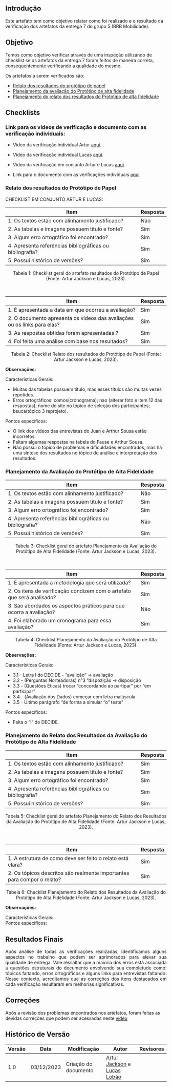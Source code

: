 ## Introdução

Este artefato tem como objetivo relatar como foi realizado e o resultado da verificação dos artefatos da entrega 7 do grupo 5 (BRB Mobilidade).

## Objetivo

Temos como objetivo verificar através de uma inspeção utilizando de checklist se os artefatos da entrega 7 foram feitos de maneira correta, consequentemente verificando a qualidade do mesmo.

Os artefatos a serem verificados são:

- [Relato dos resultados do protótipo de papel](/docs/designAvaliacao/prototipo_papel/resultadoPrototipoBF.md)
- [Planejamento da avaliação do Protótipo de alta fidelidade](/docs/designAvaliacao/prototipo_fidelidade/planejamento_ava.md)
- [Planejamento do relato dos resultados do Protótipo de alta fidelidade](/docs/designAvaliacao/prototipo_fidelidade/planejamento_result.md)

## Checklists

### Link para os vídeos de verificação e documento com as verificação individuais:

- Vídeo da verificação individual Artur [aqui](https://youtu.be/T_eL1xadglo).
- Vídeo da verificação individual Lucas [aqui]().
- Vídeo da verificação em conjunto Artur e Lucas [aqui](https://youtu.be/mGiCAbUyfew).

- Link para o documento com as verificações individuais [aqui](https://docs.google.com/document/d/1Vasmbl-JN62zJpTcRp5HuRxURR7mQ_dNdd49U0H3XCU/edit?usp=sharing).

### Relato dos resultados do Protótipo de Papel

CHECKLIST EM CONJUNTO ARTUR E LUCAS:

|Item|Resposta|
|----|--------|
|1. Os textos estão com alinhamento justificado?| Não|
|2. As tabelas e imagens possuem título e fonte?| Sim|
|3. Algum erro ortográfico foi encontrado?| Sim|
|4. Apresenta referências bibliográficas ou bibliografia?| Sim|
|5. Possui histórico de versões?|Sim|

<div style="text-align: center">
    <p> Tabela 1: Checklist geral do artefato resultados do Protótipo de Papel (Fonte: Artur Jackson e Lucas, 2023).</p>
</div>

</br>

|Item|Resposta|
|----|--------|
|1. É apresentada a data em que ocorreu a avaliação?| Sim|
|2. O documento apresenta os vídeos das avaliações ou os links para elas?| Sim|
|3. As respostas obtidas foram apresentadas ?| Sim|
|4. Foi feita uma análise com base nos resultados?| Sim|

<div style="text-align: center">
    <p> Tabela 2: Checklist Relato dos resultados do Protótipo de Papel (Fonte: Artur Jackson e Lucas, 2023).</p>
</div>

**Observações:**

Características Gerais:

- Muitas das tabelas possuem título, mas esses títulos são muitas vezes repetidos.
- Erros ortográficos: comos(cronograma); nao (alterar foto e item 12 das respostas); nome do site no tópico de seleção dos participantes; bsuca(tópico 3 reprojeto).

Pontos específicos:

- O link dos vídeos das entrevistas do Juan e Arthur Sousa estão incorretos.
- Faltam algumas respostas na tabela do Fause e Arthur Sousa.
- Não possui o tópico de problemas e dificuldades encontrados, mas há uma síntese dos resultados no tópico de análise e interpretação dos resultados.

### Planejamento da Avaliação do Protótipo de Alta Fidelidade

|Item|Resposta|
|----|--------|
|1. Os textos estão com alinhamento justificado? |Não|
|2. As tabelas e imagens possuem título e fonte? |Sim|
|3. Algum erro ortográfico foi encontrado? |Sim|
|4. Apresenta referências bibliográficas ou bibliografia? |Não|
|5. Possui histórico de versões? |Sim|

<div style="text-align: center">
    <p> Tabela 3: Checklist geral do artefato Planejamento da Avaliação do Protótipo de Alta Fidelidade (Fonte: Artur Jackson e Lucas, 2023).</p>
</div>

</br>

|Item|Resposta|
|----|--------|
|1. É apresentada a metodologia que será utilizada? |Sim|
|2. Os itens de verificação condizem com o artefato que será analisado? |Sim|
|3. São abordados os aspectos práticos para que ocorra a avaliação? |Não|
|4. Foi elaborado um cronograma para essa avaliação? |Sim|

<div style="text-align: center">
    <p> Tabela 4: Checklist Planejamento da Avaliação do Protótipo de Alta Fidelidade (Fonte: Artur Jackson e Lucas, 2023).</p>
</div>

**Observações:**

Características Gerais:

- 3.1 - Letra I do DECIDE - “avalição” -> avaliação
- 3.2 - (Perguntas Norteadoras) n°3 “dispozição -> disposição
- 3.3 - (Questões Éticas) trocar “concordando ao partipar” por “em participar”
- 3.4 - (Avaliação dos Dados) começar com letra maiúscula
- 3.5 - Último parágrafo “de forma a simular “o” teste”

Pontos específicos:

- Falta o “i” do DECIDE.

### Planejamento do Relato dos Resultados da Avaliação do Protótipo de Alta Fidelidade

|Item|Resposta|
|----|--------|
|1. Os textos estão com alinhamento justificado? |Sim|
|2. As tabelas e imagens possuem título e fonte? |Sim|
|3. Algum erro ortográfico foi encontrado? |Sim|
|4. Apresenta referências bibliográficas ou bibliografia? |Sim|
|5. Possui histórico de versões? |Sim|

<div style="text-align: center">
    <p> Tabela 5: Checklist geral do artefato Planejamento do Relato dos Resultados da Avaliação do Protótipo de Alta Fidelidade (Fonte: Artur Jackson e Lucas, 2023).</p>
</div>

</br>

|Item|Resposta|
|----|--------|
|1. A estrutura de como deve ser feito o relato está clara? |Sim|
|2. Os tópicos descritos são realmente importantes para compor o relato? |Sim|

<div style="text-align: center">
    <p> Tabela 6: Checklist Planejamento do Relato dos Resultados da Avaliação do Protótipo de Alta Fidelidade (Fonte: Artur Jackson e Lucas, 2023).</p>
</div>

**Observações:**

Características Gerais:</br>
Pontos específicos:

## Resultados Finais
 
<div style="text-align: justify">
  Após análise de todas as verificações realizadas, identificamos alguns aspectos no trabalho que podem ser aprimorados para elevar sua qualidade de entrega. Vale ressaltar que a maioria dos erros está associada a questões estruturais do documento envolvendo sua completude como: tópicos faltando, erros ortográficos e alguns links para entrevistas faltando. Nesse contexto, acreditamos que as correções dos itens destacados em cada verificação resultaram em melhorias significativas.
</div>

## Correções

Após a revisão dos problemas encontrados nos artefatos, foram feitas as devidas correções que podem ser acessadas neste [vídeo]()

## Histórico de Versão

| Versão | Data       | Modificação                             | Autor                         | Revisores                         |
| ------ | ---------- | --------------------------------------- | ----------------------------- | ----------------------------- |
|    1.0   |   03/12/2023   |   Criação do documento | [Artur Jackson](https://github.com/artur-jack) e [Lucas Lobão](https://github.com/lucaslobao-18)| []() |